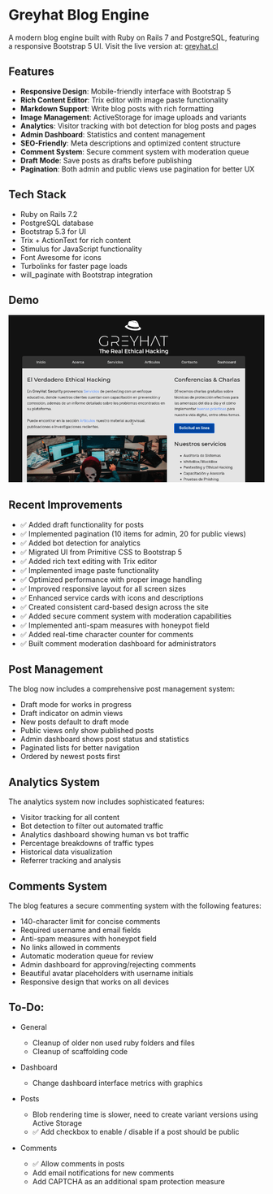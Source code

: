 # Greyhat Blog Engine

A modern blog engine built with Ruby on Rails 7 and PostgreSQL, featuring a responsive Bootstrap 5 UI. Visit the live version at: [greyhat.cl](http://www.greyhat.cl)

## Features

- **Responsive Design**: Mobile-friendly interface with Bootstrap 5
- **Rich Content Editor**: Trix editor with image paste functionality
- **Markdown Support**: Write blog posts with rich formatting
- **Image Management**: ActiveStorage for image uploads and variants
- **Analytics**: Visitor tracking with bot detection for blog posts and pages
- **Admin Dashboard**: Statistics and content management
- **SEO-Friendly**: Meta descriptions and optimized content structure
- **Comment System**: Secure comment system with moderation queue
- **Draft Mode**: Save posts as drafts before publishing
- **Pagination**: Both admin and public views use pagination for better UX

## Tech Stack

- Ruby on Rails 7.2
- PostgreSQL database
- Bootstrap 5.3 for UI
- Trix + ActionText for rich content
- Stimulus for JavaScript functionality
- Font Awesome for icons
- Turbolinks for faster page loads
- will_paginate with Bootstrap integration

## Demo

![Greyhat Demo](greyhat.gif)

## Recent Improvements

- ✅ Added draft functionality for posts
- ✅ Implemented pagination (10 items for admin, 20 for public views)
- ✅ Added bot detection for analytics
- ✅ Migrated UI from Primitive CSS to Bootstrap 5
- ✅ Added rich text editing with Trix editor
- ✅ Implemented image paste functionality
- ✅ Optimized performance with proper image handling
- ✅ Improved responsive layout for all screen sizes
- ✅ Enhanced service cards with icons and descriptions
- ✅ Created consistent card-based design across the site
- ✅ Added secure comment system with moderation capabilities
- ✅ Implemented anti-spam measures with honeypot field
- ✅ Added real-time character counter for comments
- ✅ Built comment moderation dashboard for administrators

## Post Management

The blog now includes a comprehensive post management system:

- Draft mode for works in progress
- Draft indicator on admin views
- New posts default to draft mode
- Public views only show published posts
- Admin dashboard shows post status and statistics
- Paginated lists for better navigation
- Ordered by newest posts first

## Analytics System

The analytics system now includes sophisticated features:

- Visitor tracking for all content
- Bot detection to filter out automated traffic
- Analytics dashboard showing human vs bot traffic
- Percentage breakdowns of traffic types
- Historical data visualization
- Referrer tracking and analysis

## Comments System

The blog features a secure commenting system with the following features:

- 140-character limit for concise comments
- Required username and email fields
- Anti-spam measures with honeypot field
- No links allowed in comments
- Automatic moderation queue for review
- Admin dashboard for approving/rejecting comments
- Beautiful avatar placeholders with username initials
- Responsive design that works on all devices

## To-Do:

- General
  - Cleanup of older non used ruby folders and files
  - Cleanup of scaffolding code

- Dashboard
  - Change dashboard interface metrics with graphics

- Posts
  - Blob rendering time is slower, need to create variant versions using Active Storage
  - ✅ Add checkbox to enable / disable if a post should be public

- Comments
  - ✅ Allow comments in posts
  - Add email notifications for new comments
  - Add CAPTCHA as an additional spam protection measure